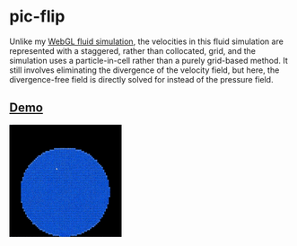 # pic-flip
Unlike my [WebGL fluid simulation](https://github.com/JentGent/webgl-fluid-sim), the velocities in this fluid simulation are represented with a staggered, rather than collocated, grid, and the simulation uses a particle-in-cell rather than a purely grid-based method. It still involves eliminating the divergence of the velocity field, but here, the divergence-free field is directly solved for instead of the pressure field.

## [Demo](https://raw.githack.com/JentGent/pic-flip/main/index.html)
![Demo](https://github.com/JentGent/pic-flip/blob/main/demo.gif)
